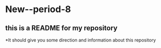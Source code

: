 # New--period-8
## this is a README for my repository
*It should give you some direction and information about this repository
